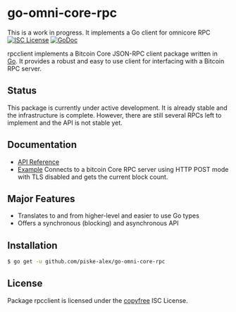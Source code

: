 go-omni-core-rpc
===================
This is a work in progress. It implements a Go client for omnicore RPC
[![ISC License](http://img.shields.io/badge/license-ISC-blue.svg)](http://copyfree.org)
[![GoDoc](https://img.shields.io/badge/godoc-reference-blue.svg)](http://godoc.org/github.com/piske-alex/go-omni-core-rpc)

rpcclient implements a Bitcoin Core JSON-RPC client package written
in [Go](http://golang.org/).  It provides a robust and easy to use client for
interfacing with a Bitcoin RPC server.

## Status

This package is currently under active development.  It is already stable and
the infrastructure is complete.  However, there are still several RPCs left to
implement and the API is not stable yet.

## Documentation

* [API Reference](http://godoc.org/github.com/piske-alex/go-omni-core-rpc)
* [Example](https://github.com/piske-alex/go-omni-core-rpc/tree/master/examples)
  Connects to a bitcoin Core RPC server using HTTP POST mode with TLS disabled
  and gets the current block count.

## Major Features

* Translates to and from higher-level and easier to use Go types
* Offers a synchronous (blocking) and asynchronous API

## Installation

```bash
$ go get -u github.com/piske-alex/go-omni-core-rpc
```

## License

Package rpcclient is licensed under the [copyfree](http://copyfree.org) ISC
License.
